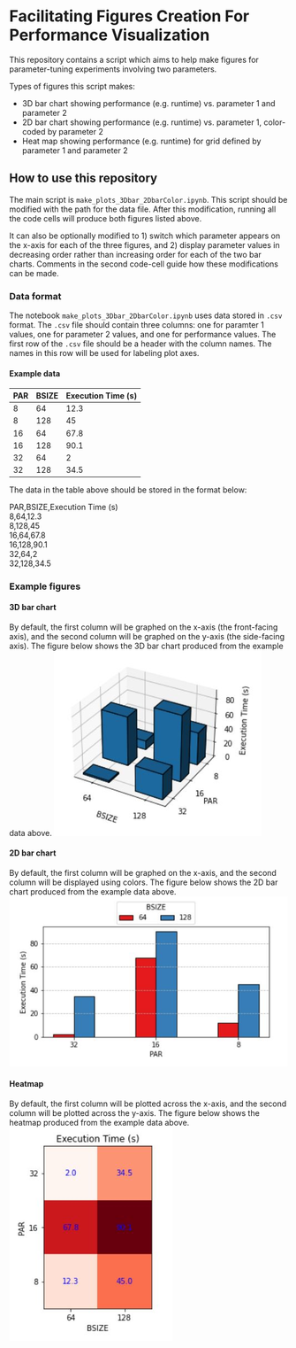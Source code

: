 # Facilitating Figures Creation For Performance Visualization

This repository contains a script which aims to help make figures for parameter-tuning experiments involving two parameters.

Types of figures this script makes:
* 3D bar chart showing performance (e.g. runtime) vs. parameter 1 and parameter 2
* 2D bar chart showing performance (e.g. runtime) vs. parameter 1, color-coded by parameter 2
* Heat map showing performance (e.g. runtime) for grid defined by parameter 1 and parameter 2

## How to use this repository

The main script is `make_plots_3Dbar_2DbarColor.ipynb`. This script should be modified with the path for the data file. After this modification, running all the code cells will produce both figures listed above.

It can also be optionally modified to 1) switch which parameter appears on the x-axis for each of the three figures, and 2) display parameter values in decreasing order rather than increasing order for each of the two bar charts. Comments in the second code-cell guide how these modifications can be made.

### Data format

The notebook `make_plots_3Dbar_2DbarColor.ipynb` uses data stored in `.csv` format.
The `.csv` file should contain three columns: one for paramter 1 values, one for parameter 2 values, and one for performance values.
The first row of the `.csv` file should be a header with the column names. The names in this row will be used for labeling plot axes.

#### Example data

| PAR  | BSIZE | Execution Time (s) |
| ---- | ----- | ------------------ |
| 8    | 64    | 12.3               |
| 8    | 128   | 45                 |
| 16   | 64    | 67.8               |
| 16   | 128   | 90.1               |
| 32   | 64    | 2                  |
| 32   | 128   | 34.5               |

The data in the table above should be stored in the format below:

PAR,BSIZE,Execution Time (s)\
8,64,12.3\
8,128,45\
16,64,67.8\
16,128,90.1\
32,64,2\
32,128,34.5

### Example figures

#### 3D bar chart

By default, the first column will be graphed on the x-axis (the front-facing axis), and the second column will be graphed on the y-axis (the side-facing axis). 
The figure below shows the 3D bar chart produced from the example data above.
![3D bar chart for example data](/readme_images/3D_bar_chart_example.JPG)


#### 2D bar chart

By default, the first column will be graphed on the x-axis, and the second column will be displayed using colors.
The figure below shows the 2D bar chart produced from the example data above.
![2D bar chart for example data](/readme_images/2D_bar_chart_example.JPG)

#### Heatmap

By default, the first column will be plotted across the x-axis, and the second column will be plotted across the y-axis.
The figure below shows the heatmap produced from the example data above.
![heatmap for example data](/readme_images/heatmap_example.JPG)
